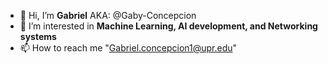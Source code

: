 - 👋 Hi, I’m **Gabriel** AKA: @Gaby-Concepcion
- 👀 I’m interested in **Machine Learning, AI development, and Networking systems**
- 📫 How to reach me "Gabriel.concepcion1@upr.edu"

<!---
Gaby-Concepcion/Gaby-Concepcion is a ✨ special ✨ repository because its `README.md` (this file) appears on your GitHub profile.
You can click the Preview link to take a look at your changes.
--->
